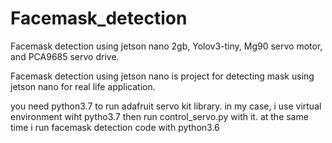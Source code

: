 # Facemask_detection
Facemask detection using jetson nano 2gb, Yolov3-tiny, Mg90 servo motor, and PCA9685 servo drive.

Facemask detection using jetson nano is project for detecting mask using jetson nano for real life application.

you need python3.7 to run adafruit servo kit library. in my case, i use virtual environment wiht pytho3.7 then run control_servo.py with it.
at the same time i run facemask detection code with python3.6
